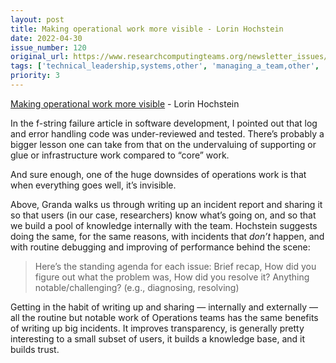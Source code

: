 ```yaml
---
layout: post
title: Making operational work more visible - Lorin Hochstein
date: 2022-04-30
issue_number: 120
original_url: https://www.researchcomputingteams.org/newsletter_issues/0120
tags: ['technical_leadership,systems,other', 'managing_a_team,other', 'managing_a_team,documentation_writing']
priority: 3
---
```


<!-- markdownlint-disable MD033 -->
<!-- markdownlint-disable MD041 -->
<!-- markdownlint-disable MD049 -->

[Making operational work more visible](https://github.com/readme/guides/ops-work-visible) - Lorin Hochstein

In the f-string failure article in software development, I pointed out that log and error handling code was under-reviewed and tested.  There’s probably a bigger lesson one can take from that on the undervaluing of supporting or glue or infrastructure work compared to “core” work.

And sure enough, one of the huge downsides of operations work is that when everything goes well, it’s invisible.

Above, Granda walks us through writing up an incident report and sharing it so that users (in our case, researchers) know what’s going on, and so that we build a pool of knowledge internally with the team.  Hochstein suggests doing the same, for the same reasons, with incidents that *don’t* happen, and with routine debugging and improving of performance behind the scene:

> Here’s the standing agenda for each issue: Brief recap, How did you figure out what the problem was, How did you resolve it? Anything notable/challenging? (e.g., diagnosing, resolving)

Getting in the habit of writing up and sharing — internally and externally — all the routine but notable work of Operations teams has the same benefits of writing up big incidents.  It improves transparency, is generally pretty interesting to a small subset of users, it builds a knowledge base, and it builds trust.
